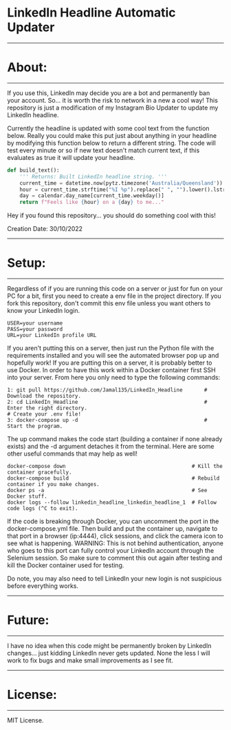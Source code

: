 # LinkedIn Headline Automatic Updater

***
# About:
---
If you use this, LinkedIn may decide you are a bot and permanently ban your account. So... it is worth the risk to network in a new a cool way! This repository is just a modification of my Instagram Bio Updater to update my LinkedIn headline.

Currently the headline is updated with some cool text from the function below. Really you could make this put just about anything in your headline by modifying this function below to return a different string. The code will test every minute or so if new text doesn't match current text, if this evaluates as true it will update your headline. 

```python
def build_text():
    ''' Returns: Built LinkedIn headline string. '''
    current_time = datetime.now(pytz.timezone('Australia/Queensland'))
    hour = current_time.strftime("%I %p").replace(" ", "").lower().lstrip('0')
    day = calendar.day_name[current_time.weekday()]
    return f"Feels like {hour} on a {day} to me..."
```
Hey if you found this repository... you should do something cool with this!

Creation Date: 30/10/2022

***
# Setup:
---
Regardless of if you are running this code on a server or just for fun on your PC for a bit, first you need to create a env file in the project directory. If you fork this repository, don't commit this env file unless you want others to know your LinkedIn login.

```
USER=your username
PASS=your password
URL=your LinkedIn profile URL
```
If you aren't putting this on a server, then just run the Python file with the requirements installed and you will see the automated browser pop up and hopefully work! If you are putting this on a server, it is probably better to use Docker. In order to have this work within a Docker container first SSH into your server. From here you only need to type the following commands:

```
1: git pull https://github.com/Jamal135/LinkedIn_Headline       # Download the repository.
2: cd LinkedIn_Headline                                         # Enter the right directory.
# Create your .env file!
3: docker-compose up -d                                         # Start the program.
```

The up command makes the code start (building a container if none already exists) and the -d argument detaches it from the terminal. Here are some other useful commands that may help as well!

```
docker-compose down                                         # Kill the container gracefully.
docker-compose build                                        # Rebuild container if you make changes.   
docker ps -a                                                # See Docker stuff.
docker logs --follow linkedin_headline_linkedin_headline_1  # Follow code logs (^C to exit).
```

If the code is breaking through Docker, you can uncomment the port in the docker-compose.yml file. Then build and put the container up, navigate to that port in a browser (ip:4444), click sessions, and click the camera icon to see what is happening. WARNING: This is not behind authentication, anyone who goes to this port can fully control your LinkedIn account through the Selenium session. So make sure to comment this out again after testing and kill the Docker container used for testing.

Do note, you may also need to tell LinkedIn your new login is not suspicious before everything works.

***
# Future:
---
I have no idea when this code might be permanently broken by LinkedIn changes... just kidding LinkedIn never gets updated. None the less I will work to fix bugs and make small improvements as I see fit.

***
# License:
---
MIT License.
